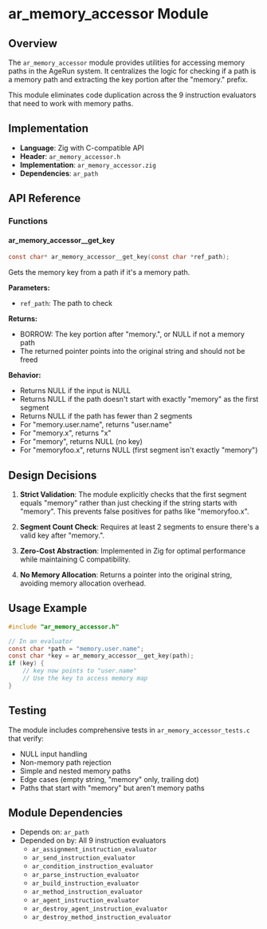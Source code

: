 # ar_memory_accessor Module

## Overview

The `ar_memory_accessor` module provides utilities for accessing memory paths in the AgeRun system. It centralizes the logic for checking if a path is a memory path and extracting the key portion after the "memory." prefix.

This module eliminates code duplication across the 9 instruction evaluators that need to work with memory paths.

## Implementation

- **Language**: Zig with C-compatible API
- **Header**: `ar_memory_accessor.h`
- **Implementation**: `ar_memory_accessor.zig`
- **Dependencies**: `ar_path`

## API Reference

### Functions

#### ar_memory_accessor__get_key

```c
const char* ar_memory_accessor__get_key(const char *ref_path);
```

Gets the memory key from a path if it's a memory path.

**Parameters:**
- `ref_path`: The path to check

**Returns:**
- BORROW: The key portion after "memory.", or NULL if not a memory path
- The returned pointer points into the original string and should not be freed

**Behavior:**
- Returns NULL if the input is NULL
- Returns NULL if the path doesn't start with exactly "memory" as the first segment
- Returns NULL if the path has fewer than 2 segments
- For "memory.user.name", returns "user.name"
- For "memory.x", returns "x"
- For "memory", returns NULL (no key)
- For "memoryfoo.x", returns NULL (first segment isn't exactly "memory")

## Design Decisions

1. **Strict Validation**: The module explicitly checks that the first segment equals "memory" rather than just checking if the string starts with "memory". This prevents false positives for paths like "memoryfoo.x".

2. **Segment Count Check**: Requires at least 2 segments to ensure there's a valid key after "memory.".

3. **Zero-Cost Abstraction**: Implemented in Zig for optimal performance while maintaining C compatibility.

4. **No Memory Allocation**: Returns a pointer into the original string, avoiding memory allocation overhead.

## Usage Example

```c
#include "ar_memory_accessor.h"

// In an evaluator
const char *path = "memory.user.name";
const char *key = ar_memory_accessor__get_key(path);
if (key) {
    // key now points to "user.name"
    // Use the key to access memory map
}
```

## Testing

The module includes comprehensive tests in `ar_memory_accessor_tests.c` that verify:
- NULL input handling
- Non-memory path rejection
- Simple and nested memory paths
- Edge cases (empty string, "memory" only, trailing dot)
- Paths that start with "memory" but aren't memory paths

## Module Dependencies

- Depends on: `ar_path`
- Depended on by: All 9 instruction evaluators
  - `ar_assignment_instruction_evaluator`
  - `ar_send_instruction_evaluator`
  - `ar_condition_instruction_evaluator`
  - `ar_parse_instruction_evaluator`
  - `ar_build_instruction_evaluator`
  - `ar_method_instruction_evaluator`
  - `ar_agent_instruction_evaluator`
  - `ar_destroy_agent_instruction_evaluator`
  - `ar_destroy_method_instruction_evaluator`